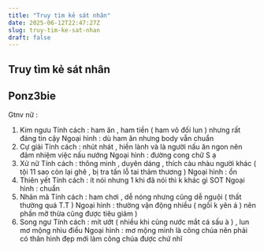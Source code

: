 ```yaml
---
title: "Truy tìm kẻ sát nhân"
date: 2025-06-12T22:47:27Z
slug: truy-tim-ke-sat-nhan
draft: false
---
```


## Truy tìm kẻ sát nhân

## Ponz3bie

Gtnv nữ :
1. Kim ngưu 
Tính cách : ham ăn , ham tiền ( ham vô đối lun ) nhưng rất đáng tin cậy
Ngoại hình : dù ham ăn nhưng body vẫn chuẩn
2. Cự giải 
Tính cách : nhút nhát , hiền lành và là người nấu ăn ngon nên đảm nhiệm việc nấu nướng
Ngoại hình : đường cong chữ S ạ
3. Xử nữ
Tính cách : thông minh , duyên dáng , thích càu nhàu người khác ( tội 11 sao còn lại ghê , bị tra tấn lỗ tai thảm thương )
Ngoại hình : ổn
4. Thiên yết 
Tính cách : ít nói nhưng 1 khi đã nói thì k khác gì SOT 
Ngoại hình : chuẩn
5. Nhân mã 
Tính cách : ham chơi , dễ nóng nhưng cũng dễ nguội ( thất thường quá T.T )
Ngoại hình : thường vận động nhiều ( ngồi k yên á ) nên phần mỡ thừa cũng được tiêu giảm  )
6. Song ngư
Tính cách : mít ướt ( nhiều khi củng nước mắt cá sấu à  ) , lun mơ mộng nhìu điều 
Ngoại hình : mơ mộng mình là công chúa nên phải có thân hình đẹp mới làm công chúa được chứ nhĩ